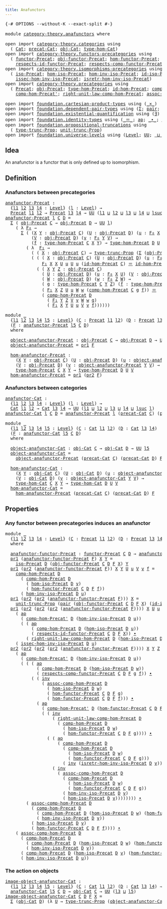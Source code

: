 ```yaml
---
title: Anafunctors
---
```


<pre class="Agda"><a id="37" class="Symbol">{-#</a> <a id="41" class="Keyword">OPTIONS</a> <a id="49" class="Pragma">--without-K</a> <a id="61" class="Pragma">--exact-split</a> <a id="75" class="Symbol">#-}</a>

<a id="80" class="Keyword">module</a> <a id="87" href="category-theory.anafunctors.html" class="Module">category-theory.anafunctors</a> <a id="115" class="Keyword">where</a>

<a id="122" class="Keyword">open</a> <a id="127" class="Keyword">import</a> <a id="134" href="category-theory.categories.html" class="Module">category-theory.categories</a> <a id="161" class="Keyword">using</a>
  <a id="169" class="Symbol">(</a> <a id="171" href="category-theory.categories.html#2113" class="Function">Cat</a><a id="174" class="Symbol">;</a> <a id="176" href="category-theory.categories.html#2263" class="Function">precat-Cat</a><a id="186" class="Symbol">;</a> <a id="188" href="category-theory.categories.html#2313" class="Function">obj-Cat</a><a id="195" class="Symbol">;</a> <a id="197" href="category-theory.categories.html#2443" class="Function">type-hom-Cat</a><a id="209" class="Symbol">)</a>
<a id="211" class="Keyword">open</a> <a id="216" class="Keyword">import</a> <a id="223" href="category-theory.functors-precategories.html" class="Module">category-theory.functors-precategories</a> <a id="262" class="Keyword">using</a>
  <a id="270" class="Symbol">(</a> <a id="272" href="category-theory.functors-precategories.html#1065" class="Function">functor-Precat</a><a id="286" class="Symbol">;</a> <a id="288" href="category-theory.functors-precategories.html#1595" class="Function">obj-functor-Precat</a><a id="306" class="Symbol">;</a> <a id="308" href="category-theory.functors-precategories.html#1691" class="Function">hom-functor-Precat</a><a id="326" class="Symbol">;</a>
    <a id="332" href="category-theory.functors-precategories.html#2238" class="Function">respects-id-functor-Precat</a><a id="358" class="Symbol">;</a> <a id="360" href="category-theory.functors-precategories.html#1912" class="Function">respects-comp-functor-Precat</a><a id="388" class="Symbol">)</a>
<a id="390" class="Keyword">open</a> <a id="395" class="Keyword">import</a> <a id="402" href="category-theory.isomorphisms-precategories.html" class="Module">category-theory.isomorphisms-precategories</a> <a id="445" class="Keyword">using</a>
  <a id="453" class="Symbol">(</a> <a id="455" href="category-theory.isomorphisms-precategories.html#3075" class="Function">iso-Precat</a><a id="465" class="Symbol">;</a> <a id="467" href="category-theory.isomorphisms-precategories.html#3183" class="Function">hom-iso-Precat</a><a id="481" class="Symbol">;</a> <a id="483" href="category-theory.isomorphisms-precategories.html#3536" class="Function">hom-inv-iso-Precat</a><a id="501" class="Symbol">;</a> <a id="503" href="category-theory.isomorphisms-precategories.html#4747" class="Function">id-iso-Precat</a><a id="516" class="Symbol">;</a>
    <a id="522" href="category-theory.isomorphisms-precategories.html#3681" class="Function">issec-hom-inv-iso-Precat</a><a id="546" class="Symbol">;</a> <a id="548" href="category-theory.isomorphisms-precategories.html#3918" class="Function">isretr-hom-inv-iso-Precat</a><a id="573" class="Symbol">)</a>
<a id="575" class="Keyword">open</a> <a id="580" class="Keyword">import</a> <a id="587" href="category-theory.precategories.html" class="Module">category-theory.precategories</a> <a id="617" class="Keyword">using</a>
  <a id="625" class="Symbol">(</a> <a id="627" href="category-theory.precategories.html#2242" class="Function">Precat</a><a id="633" class="Symbol">;</a> <a id="635" href="category-theory.precategories.html#2555" class="Function">obj-Precat</a><a id="645" class="Symbol">;</a> <a id="647" href="category-theory.precategories.html#2674" class="Function">type-hom-Precat</a><a id="662" class="Symbol">;</a> <a id="664" href="category-theory.precategories.html#3831" class="Function">id-hom-Precat</a><a id="677" class="Symbol">;</a> <a id="679" href="category-theory.precategories.html#3056" class="Function">comp-hom-Precat</a><a id="694" class="Symbol">;</a>
    <a id="700" href="category-theory.precategories.html#3223" class="Function">comp-hom-Precat&#39;</a><a id="716" class="Symbol">;</a> <a id="718" href="category-theory.precategories.html#4121" class="Function">right-unit-law-comp-hom-Precat</a><a id="748" class="Symbol">;</a> <a id="750" href="category-theory.precategories.html#3381" class="Function">assoc-comp-hom-Precat</a><a id="771" class="Symbol">)</a>

<a id="774" class="Keyword">open</a> <a id="779" class="Keyword">import</a> <a id="786" href="foundation.cartesian-product-types.html" class="Module">foundation.cartesian-product-types</a> <a id="821" class="Keyword">using</a> <a id="827" class="Symbol">(</a><a id="828" href="foundation-core.cartesian-product-types.html#590" class="Function Operator">_×_</a><a id="831" class="Symbol">)</a>
<a id="833" class="Keyword">open</a> <a id="838" class="Keyword">import</a> <a id="845" href="foundation.dependent-pair-types.html" class="Module">foundation.dependent-pair-types</a> <a id="877" class="Keyword">using</a> <a id="883" class="Symbol">(</a><a id="884" href="foundation-core.dependent-pair-types.html#515" class="Record">Σ</a><a id="885" class="Symbol">;</a> <a id="887" href="foundation-core.dependent-pair-types.html#588" class="InductiveConstructor">pair</a><a id="891" class="Symbol">;</a> <a id="893" href="foundation-core.dependent-pair-types.html#605" class="Field">pr1</a><a id="896" class="Symbol">;</a> <a id="898" href="foundation-core.dependent-pair-types.html#617" class="Field">pr2</a><a id="901" class="Symbol">)</a>
<a id="903" class="Keyword">open</a> <a id="908" class="Keyword">import</a> <a id="915" href="foundation.existential-quantification.html" class="Module">foundation.existential-quantification</a> <a id="953" class="Keyword">using</a> <a id="959" class="Symbol">(</a><a id="960" href="foundation.existential-quantification.html#1774" class="Function">∃</a><a id="961" class="Symbol">)</a>
<a id="963" class="Keyword">open</a> <a id="968" class="Keyword">import</a> <a id="975" href="foundation.identity-types.html" class="Module">foundation.identity-types</a> <a id="1001" class="Keyword">using</a> <a id="1007" class="Symbol">(</a><a id="1008" href="foundation-core.identity-types.html#1865" class="Function Operator">_＝_</a><a id="1011" class="Symbol">;</a> <a id="1013" href="foundation-core.identity-types.html#4003" class="Function">ap</a><a id="1015" class="Symbol">;</a> <a id="1017" href="foundation-core.identity-types.html#2425" class="Function Operator">_∙_</a><a id="1020" class="Symbol">;</a> <a id="1022" href="foundation-core.identity-types.html#2729" class="Function">inv</a><a id="1025" class="Symbol">)</a>
<a id="1027" class="Keyword">open</a> <a id="1032" class="Keyword">import</a> <a id="1039" href="foundation.propositional-truncations.html" class="Module">foundation.propositional-truncations</a> <a id="1076" class="Keyword">using</a>
  <a id="1084" class="Symbol">(</a> <a id="1086" href="foundation.propositional-truncations.html#2209" class="Function">type-trunc-Prop</a><a id="1101" class="Symbol">;</a> <a id="1103" href="foundation.propositional-truncations.html#2293" class="Function">unit-trunc-Prop</a><a id="1118" class="Symbol">)</a>
<a id="1120" class="Keyword">open</a> <a id="1125" class="Keyword">import</a> <a id="1132" href="foundation.universe-levels.html" class="Module">foundation.universe-levels</a> <a id="1159" class="Keyword">using</a> <a id="1165" class="Symbol">(</a><a id="1166" href="Agda.Primitive.html#597" class="Postulate">Level</a><a id="1171" class="Symbol">;</a> <a id="1173" href="foundation-core.universe-levels.html#235" class="Primitive">UU</a><a id="1175" class="Symbol">;</a> <a id="1177" href="Agda.Primitive.html#810" class="Primitive Operator">_⊔_</a><a id="1180" class="Symbol">;</a> <a id="1182" href="Agda.Primitive.html#780" class="Primitive">lsuc</a><a id="1186" class="Symbol">)</a>
</pre>
## Idea

An anafunctor is a functor that is only defined up to isomorphism.

## Definition

### Anafunctors between precategories

<pre class="Agda"><a id="anafunctor-Precat"></a><a id="1332" href="category-theory.anafunctors.html#1332" class="Function">anafunctor-Precat</a> <a id="1350" class="Symbol">:</a>
  <a id="1354" class="Symbol">{</a><a id="1355" href="category-theory.anafunctors.html#1355" class="Bound">l1</a> <a id="1358" href="category-theory.anafunctors.html#1358" class="Bound">l2</a> <a id="1361" href="category-theory.anafunctors.html#1361" class="Bound">l3</a> <a id="1364" href="category-theory.anafunctors.html#1364" class="Bound">l4</a> <a id="1367" class="Symbol">:</a> <a id="1369" href="Agda.Primitive.html#597" class="Postulate">Level</a><a id="1374" class="Symbol">}</a> <a id="1376" class="Symbol">(</a><a id="1377" href="category-theory.anafunctors.html#1377" class="Bound">l</a> <a id="1379" class="Symbol">:</a> <a id="1381" href="Agda.Primitive.html#597" class="Postulate">Level</a><a id="1386" class="Symbol">)</a> <a id="1388" class="Symbol">→</a>
  <a id="1392" href="category-theory.precategories.html#2242" class="Function">Precat</a> <a id="1399" href="category-theory.anafunctors.html#1355" class="Bound">l1</a> <a id="1402" href="category-theory.anafunctors.html#1358" class="Bound">l2</a> <a id="1405" class="Symbol">→</a> <a id="1407" href="category-theory.precategories.html#2242" class="Function">Precat</a> <a id="1414" href="category-theory.anafunctors.html#1361" class="Bound">l3</a> <a id="1417" href="category-theory.anafunctors.html#1364" class="Bound">l4</a> <a id="1420" class="Symbol">→</a> <a id="1422" href="foundation-core.universe-levels.html#235" class="Primitive">UU</a> <a id="1425" class="Symbol">(</a><a id="1426" href="category-theory.anafunctors.html#1355" class="Bound">l1</a> <a id="1429" href="Agda.Primitive.html#810" class="Primitive Operator">⊔</a> <a id="1431" href="category-theory.anafunctors.html#1358" class="Bound">l2</a> <a id="1434" href="Agda.Primitive.html#810" class="Primitive Operator">⊔</a> <a id="1436" href="category-theory.anafunctors.html#1361" class="Bound">l3</a> <a id="1439" href="Agda.Primitive.html#810" class="Primitive Operator">⊔</a> <a id="1441" href="category-theory.anafunctors.html#1364" class="Bound">l4</a> <a id="1444" href="Agda.Primitive.html#810" class="Primitive Operator">⊔</a> <a id="1446" href="Agda.Primitive.html#780" class="Primitive">lsuc</a> <a id="1451" href="category-theory.anafunctors.html#1377" class="Bound">l</a><a id="1452" class="Symbol">)</a>
<a id="1454" href="category-theory.anafunctors.html#1332" class="Function">anafunctor-Precat</a> <a id="1472" href="category-theory.anafunctors.html#1472" class="Bound">l</a> <a id="1474" href="category-theory.anafunctors.html#1474" class="Bound">C</a> <a id="1476" href="category-theory.anafunctors.html#1476" class="Bound">D</a> <a id="1478" class="Symbol">=</a>
  <a id="1482" href="foundation-core.dependent-pair-types.html#515" class="Record">Σ</a> <a id="1484" class="Symbol">(</a> <a id="1486" href="category-theory.precategories.html#2555" class="Function">obj-Precat</a> <a id="1497" href="category-theory.anafunctors.html#1474" class="Bound">C</a> <a id="1499" class="Symbol">→</a> <a id="1501" href="category-theory.precategories.html#2555" class="Function">obj-Precat</a> <a id="1512" href="category-theory.anafunctors.html#1476" class="Bound">D</a> <a id="1514" class="Symbol">→</a> <a id="1516" href="foundation-core.universe-levels.html#235" class="Primitive">UU</a> <a id="1519" href="category-theory.anafunctors.html#1472" class="Bound">l</a><a id="1520" class="Symbol">)</a>
    <a id="1526" class="Symbol">(</a> <a id="1528" class="Symbol">λ</a> <a id="1530" href="category-theory.anafunctors.html#1530" class="Bound">F₀</a> <a id="1533" class="Symbol">→</a>
      <a id="1541" href="foundation-core.dependent-pair-types.html#515" class="Record">Σ</a> <a id="1543" class="Symbol">(</a> <a id="1545" class="Symbol">(</a><a id="1546" href="category-theory.anafunctors.html#1546" class="Bound">X</a> <a id="1548" href="category-theory.anafunctors.html#1548" class="Bound">Y</a> <a id="1550" class="Symbol">:</a> <a id="1552" href="category-theory.precategories.html#2555" class="Function">obj-Precat</a> <a id="1563" href="category-theory.anafunctors.html#1474" class="Bound">C</a><a id="1564" class="Symbol">)</a> <a id="1566" class="Symbol">(</a><a id="1567" href="category-theory.anafunctors.html#1567" class="Bound">U</a> <a id="1569" class="Symbol">:</a> <a id="1571" href="category-theory.precategories.html#2555" class="Function">obj-Precat</a> <a id="1582" href="category-theory.anafunctors.html#1476" class="Bound">D</a><a id="1583" class="Symbol">)</a> <a id="1585" class="Symbol">(</a><a id="1586" href="category-theory.anafunctors.html#1586" class="Bound">u</a> <a id="1588" class="Symbol">:</a> <a id="1590" href="category-theory.anafunctors.html#1530" class="Bound">F₀</a> <a id="1593" href="category-theory.anafunctors.html#1546" class="Bound">X</a> <a id="1595" href="category-theory.anafunctors.html#1567" class="Bound">U</a><a id="1596" class="Symbol">)</a> <a id="1598" class="Symbol">→</a>
          <a id="1610" class="Symbol">(</a><a id="1611" href="category-theory.anafunctors.html#1611" class="Bound">V</a> <a id="1613" class="Symbol">:</a> <a id="1615" href="category-theory.precategories.html#2555" class="Function">obj-Precat</a> <a id="1626" href="category-theory.anafunctors.html#1476" class="Bound">D</a><a id="1627" class="Symbol">)</a> <a id="1629" class="Symbol">(</a><a id="1630" href="category-theory.anafunctors.html#1630" class="Bound">v</a> <a id="1632" class="Symbol">:</a> <a id="1634" href="category-theory.anafunctors.html#1530" class="Bound">F₀</a> <a id="1637" href="category-theory.anafunctors.html#1548" class="Bound">Y</a> <a id="1639" href="category-theory.anafunctors.html#1611" class="Bound">V</a><a id="1640" class="Symbol">)</a> <a id="1642" class="Symbol">→</a>
          <a id="1654" class="Symbol">(</a><a id="1655" href="category-theory.anafunctors.html#1655" class="Bound">f</a> <a id="1657" class="Symbol">:</a> <a id="1659" href="category-theory.precategories.html#2674" class="Function">type-hom-Precat</a> <a id="1675" href="category-theory.anafunctors.html#1474" class="Bound">C</a> <a id="1677" href="category-theory.anafunctors.html#1546" class="Bound">X</a> <a id="1679" href="category-theory.anafunctors.html#1548" class="Bound">Y</a><a id="1680" class="Symbol">)</a> <a id="1682" class="Symbol">→</a> <a id="1684" href="category-theory.precategories.html#2674" class="Function">type-hom-Precat</a> <a id="1700" href="category-theory.anafunctors.html#1476" class="Bound">D</a> <a id="1702" href="category-theory.anafunctors.html#1567" class="Bound">U</a> <a id="1704" href="category-theory.anafunctors.html#1611" class="Bound">V</a><a id="1705" class="Symbol">)</a>
        <a id="1715" class="Symbol">(</a> <a id="1717" class="Symbol">λ</a>  <a id="1720" href="category-theory.anafunctors.html#1720" class="Bound">F₁</a> <a id="1723" class="Symbol">→</a>
          <a id="1735" class="Symbol">(</a> <a id="1737" class="Symbol">(</a> <a id="1739" href="category-theory.anafunctors.html#1739" class="Bound">X</a> <a id="1741" class="Symbol">:</a> <a id="1743" href="category-theory.precategories.html#2555" class="Function">obj-Precat</a> <a id="1754" href="category-theory.anafunctors.html#1474" class="Bound">C</a><a id="1755" class="Symbol">)</a> <a id="1757" class="Symbol">→</a> <a id="1759" href="foundation.propositional-truncations.html#2209" class="Function">type-trunc-Prop</a> <a id="1775" class="Symbol">(</a><a id="1776" href="foundation-core.dependent-pair-types.html#515" class="Record">Σ</a> <a id="1778" class="Symbol">(</a><a id="1779" href="category-theory.precategories.html#2555" class="Function">obj-Precat</a> <a id="1790" href="category-theory.anafunctors.html#1476" class="Bound">D</a><a id="1791" class="Symbol">)</a> <a id="1793" class="Symbol">(</a><a id="1794" href="category-theory.anafunctors.html#1530" class="Bound">F₀</a> <a id="1797" href="category-theory.anafunctors.html#1739" class="Bound">X</a><a id="1798" class="Symbol">)))</a> <a id="1802" href="foundation-core.cartesian-product-types.html#590" class="Function Operator">×</a>
          <a id="1814" class="Symbol">(</a> <a id="1816" class="Symbol">(</a> <a id="1818" class="Symbol">(</a> <a id="1820" href="category-theory.anafunctors.html#1820" class="Bound">X</a> <a id="1822" class="Symbol">:</a> <a id="1824" href="category-theory.precategories.html#2555" class="Function">obj-Precat</a> <a id="1835" href="category-theory.anafunctors.html#1474" class="Bound">C</a><a id="1836" class="Symbol">)</a> <a id="1838" class="Symbol">(</a><a id="1839" href="category-theory.anafunctors.html#1839" class="Bound">U</a> <a id="1841" class="Symbol">:</a> <a id="1843" href="category-theory.precategories.html#2555" class="Function">obj-Precat</a> <a id="1854" href="category-theory.anafunctors.html#1476" class="Bound">D</a><a id="1855" class="Symbol">)</a> <a id="1857" class="Symbol">(</a><a id="1858" href="category-theory.anafunctors.html#1858" class="Bound">u</a> <a id="1860" class="Symbol">:</a> <a id="1862" href="category-theory.anafunctors.html#1530" class="Bound">F₀</a> <a id="1865" href="category-theory.anafunctors.html#1820" class="Bound">X</a> <a id="1867" href="category-theory.anafunctors.html#1839" class="Bound">U</a><a id="1868" class="Symbol">)</a> <a id="1870" class="Symbol">→</a>
              <a id="1886" href="category-theory.anafunctors.html#1720" class="Bound">F₁</a> <a id="1889" href="category-theory.anafunctors.html#1820" class="Bound">X</a> <a id="1891" href="category-theory.anafunctors.html#1820" class="Bound">X</a> <a id="1893" href="category-theory.anafunctors.html#1839" class="Bound">U</a> <a id="1895" href="category-theory.anafunctors.html#1858" class="Bound">u</a> <a id="1897" href="category-theory.anafunctors.html#1839" class="Bound">U</a> <a id="1899" href="category-theory.anafunctors.html#1858" class="Bound">u</a> <a id="1901" class="Symbol">(</a><a id="1902" href="category-theory.precategories.html#3831" class="Function">id-hom-Precat</a> <a id="1916" href="category-theory.anafunctors.html#1474" class="Bound">C</a><a id="1917" class="Symbol">)</a> <a id="1919" href="foundation-core.identity-types.html#1865" class="Function Operator">＝</a> <a id="1921" href="category-theory.precategories.html#3831" class="Function">id-hom-Precat</a> <a id="1935" href="category-theory.anafunctors.html#1476" class="Bound">D</a><a id="1936" class="Symbol">)</a> <a id="1938" href="foundation-core.cartesian-product-types.html#590" class="Function Operator">×</a>
            <a id="1952" class="Symbol">(</a> <a id="1954" class="Symbol">(</a> <a id="1956" href="category-theory.anafunctors.html#1956" class="Bound">X</a> <a id="1958" href="category-theory.anafunctors.html#1958" class="Bound">Y</a> <a id="1960" href="category-theory.anafunctors.html#1960" class="Bound">Z</a> <a id="1962" class="Symbol">:</a> <a id="1964" href="category-theory.precategories.html#2555" class="Function">obj-Precat</a> <a id="1975" href="category-theory.anafunctors.html#1474" class="Bound">C</a><a id="1976" class="Symbol">)</a>
              <a id="1992" class="Symbol">(</a> <a id="1994" href="category-theory.anafunctors.html#1994" class="Bound">U</a> <a id="1996" class="Symbol">:</a> <a id="1998" href="category-theory.precategories.html#2555" class="Function">obj-Precat</a> <a id="2009" href="category-theory.anafunctors.html#1476" class="Bound">D</a><a id="2010" class="Symbol">)</a> <a id="2012" class="Symbol">(</a><a id="2013" href="category-theory.anafunctors.html#2013" class="Bound">u</a> <a id="2015" class="Symbol">:</a> <a id="2017" href="category-theory.anafunctors.html#1530" class="Bound">F₀</a> <a id="2020" href="category-theory.anafunctors.html#1956" class="Bound">X</a> <a id="2022" href="category-theory.anafunctors.html#1994" class="Bound">U</a><a id="2023" class="Symbol">)</a> <a id="2025" class="Symbol">(</a><a id="2026" href="category-theory.anafunctors.html#2026" class="Bound">V</a> <a id="2028" class="Symbol">:</a> <a id="2030" href="category-theory.precategories.html#2555" class="Function">obj-Precat</a> <a id="2041" href="category-theory.anafunctors.html#1476" class="Bound">D</a><a id="2042" class="Symbol">)</a> <a id="2044" class="Symbol">(</a><a id="2045" href="category-theory.anafunctors.html#2045" class="Bound">v</a> <a id="2047" class="Symbol">:</a> <a id="2049" href="category-theory.anafunctors.html#1530" class="Bound">F₀</a> <a id="2052" href="category-theory.anafunctors.html#1958" class="Bound">Y</a> <a id="2054" href="category-theory.anafunctors.html#2026" class="Bound">V</a><a id="2055" class="Symbol">)</a>
              <a id="2071" class="Symbol">(</a> <a id="2073" href="category-theory.anafunctors.html#2073" class="Bound">W</a> <a id="2075" class="Symbol">:</a> <a id="2077" href="category-theory.precategories.html#2555" class="Function">obj-Precat</a> <a id="2088" href="category-theory.anafunctors.html#1476" class="Bound">D</a><a id="2089" class="Symbol">)</a> <a id="2091" class="Symbol">(</a><a id="2092" href="category-theory.anafunctors.html#2092" class="Bound">w</a> <a id="2094" class="Symbol">:</a> <a id="2096" href="category-theory.anafunctors.html#1530" class="Bound">F₀</a> <a id="2099" href="category-theory.anafunctors.html#1960" class="Bound">Z</a> <a id="2101" href="category-theory.anafunctors.html#2073" class="Bound">W</a><a id="2102" class="Symbol">)</a> <a id="2104" class="Symbol">→</a>
              <a id="2120" class="Symbol">(</a> <a id="2122" href="category-theory.anafunctors.html#2122" class="Bound">g</a> <a id="2124" class="Symbol">:</a> <a id="2126" href="category-theory.precategories.html#2674" class="Function">type-hom-Precat</a> <a id="2142" href="category-theory.anafunctors.html#1474" class="Bound">C</a> <a id="2144" href="category-theory.anafunctors.html#1958" class="Bound">Y</a> <a id="2146" href="category-theory.anafunctors.html#1960" class="Bound">Z</a><a id="2147" class="Symbol">)</a> <a id="2149" class="Symbol">(</a><a id="2150" href="category-theory.anafunctors.html#2150" class="Bound">f</a> <a id="2152" class="Symbol">:</a> <a id="2154" href="category-theory.precategories.html#2674" class="Function">type-hom-Precat</a> <a id="2170" href="category-theory.anafunctors.html#1474" class="Bound">C</a> <a id="2172" href="category-theory.anafunctors.html#1956" class="Bound">X</a> <a id="2174" href="category-theory.anafunctors.html#1958" class="Bound">Y</a><a id="2175" class="Symbol">)</a> <a id="2177" class="Symbol">→</a>
              <a id="2193" class="Symbol">(</a> <a id="2195" href="category-theory.anafunctors.html#1720" class="Bound">F₁</a> <a id="2198" href="category-theory.anafunctors.html#1956" class="Bound">X</a> <a id="2200" href="category-theory.anafunctors.html#1960" class="Bound">Z</a> <a id="2202" href="category-theory.anafunctors.html#1994" class="Bound">U</a> <a id="2204" href="category-theory.anafunctors.html#2013" class="Bound">u</a> <a id="2206" href="category-theory.anafunctors.html#2073" class="Bound">W</a> <a id="2208" href="category-theory.anafunctors.html#2092" class="Bound">w</a> <a id="2210" class="Symbol">(</a><a id="2211" href="category-theory.precategories.html#3056" class="Function">comp-hom-Precat</a> <a id="2227" href="category-theory.anafunctors.html#1474" class="Bound">C</a> <a id="2229" href="category-theory.anafunctors.html#2122" class="Bound">g</a> <a id="2231" href="category-theory.anafunctors.html#2150" class="Bound">f</a><a id="2232" class="Symbol">))</a> <a id="2235" href="foundation-core.identity-types.html#1865" class="Function Operator">＝</a>
              <a id="2251" class="Symbol">(</a> <a id="2253" href="category-theory.precategories.html#3056" class="Function">comp-hom-Precat</a> <a id="2269" href="category-theory.anafunctors.html#1476" class="Bound">D</a>
                <a id="2287" class="Symbol">(</a> <a id="2289" href="category-theory.anafunctors.html#1720" class="Bound">F₁</a> <a id="2292" href="category-theory.anafunctors.html#1958" class="Bound">Y</a> <a id="2294" href="category-theory.anafunctors.html#1960" class="Bound">Z</a> <a id="2296" href="category-theory.anafunctors.html#2026" class="Bound">V</a> <a id="2298" href="category-theory.anafunctors.html#2045" class="Bound">v</a> <a id="2300" href="category-theory.anafunctors.html#2073" class="Bound">W</a> <a id="2302" href="category-theory.anafunctors.html#2092" class="Bound">w</a> <a id="2304" href="category-theory.anafunctors.html#2122" class="Bound">g</a><a id="2305" class="Symbol">)</a>
                <a id="2323" class="Symbol">(</a> <a id="2325" href="category-theory.anafunctors.html#1720" class="Bound">F₁</a> <a id="2328" href="category-theory.anafunctors.html#1956" class="Bound">X</a> <a id="2330" href="category-theory.anafunctors.html#1958" class="Bound">Y</a> <a id="2332" href="category-theory.anafunctors.html#1994" class="Bound">U</a> <a id="2334" href="category-theory.anafunctors.html#2013" class="Bound">u</a> <a id="2336" href="category-theory.anafunctors.html#2026" class="Bound">V</a> <a id="2338" href="category-theory.anafunctors.html#2045" class="Bound">v</a> <a id="2340" href="category-theory.anafunctors.html#2150" class="Bound">f</a><a id="2341" class="Symbol">))))))</a>

<a id="2349" class="Keyword">module</a> <a id="2356" href="category-theory.anafunctors.html#2356" class="Module">_</a>
  <a id="2360" class="Symbol">{</a><a id="2361" href="category-theory.anafunctors.html#2361" class="Bound">l1</a> <a id="2364" href="category-theory.anafunctors.html#2364" class="Bound">l2</a> <a id="2367" href="category-theory.anafunctors.html#2367" class="Bound">l3</a> <a id="2370" href="category-theory.anafunctors.html#2370" class="Bound">l4</a> <a id="2373" href="category-theory.anafunctors.html#2373" class="Bound">l5</a> <a id="2376" class="Symbol">:</a> <a id="2378" href="Agda.Primitive.html#597" class="Postulate">Level</a><a id="2383" class="Symbol">}</a> <a id="2385" class="Symbol">(</a><a id="2386" href="category-theory.anafunctors.html#2386" class="Bound">C</a> <a id="2388" class="Symbol">:</a> <a id="2390" href="category-theory.precategories.html#2242" class="Function">Precat</a> <a id="2397" href="category-theory.anafunctors.html#2361" class="Bound">l1</a> <a id="2400" href="category-theory.anafunctors.html#2364" class="Bound">l2</a><a id="2402" class="Symbol">)</a> <a id="2404" class="Symbol">(</a><a id="2405" href="category-theory.anafunctors.html#2405" class="Bound">D</a> <a id="2407" class="Symbol">:</a> <a id="2409" href="category-theory.precategories.html#2242" class="Function">Precat</a> <a id="2416" href="category-theory.anafunctors.html#2367" class="Bound">l3</a> <a id="2419" href="category-theory.anafunctors.html#2370" class="Bound">l4</a><a id="2421" class="Symbol">)</a>
  <a id="2425" class="Symbol">(</a><a id="2426" href="category-theory.anafunctors.html#2426" class="Bound">F</a> <a id="2428" class="Symbol">:</a> <a id="2430" href="category-theory.anafunctors.html#1332" class="Function">anafunctor-Precat</a> <a id="2448" href="category-theory.anafunctors.html#2373" class="Bound">l5</a> <a id="2451" href="category-theory.anafunctors.html#2386" class="Bound">C</a> <a id="2453" href="category-theory.anafunctors.html#2405" class="Bound">D</a><a id="2454" class="Symbol">)</a>
  <a id="2458" class="Keyword">where</a>
  
  <a id="2469" href="category-theory.anafunctors.html#2469" class="Function">object-anafunctor-Precat</a> <a id="2494" class="Symbol">:</a> <a id="2496" href="category-theory.precategories.html#2555" class="Function">obj-Precat</a> <a id="2507" href="category-theory.anafunctors.html#2386" class="Bound">C</a> <a id="2509" class="Symbol">→</a> <a id="2511" href="category-theory.precategories.html#2555" class="Function">obj-Precat</a> <a id="2522" href="category-theory.anafunctors.html#2405" class="Bound">D</a> <a id="2524" class="Symbol">→</a> <a id="2526" href="foundation-core.universe-levels.html#235" class="Primitive">UU</a> <a id="2529" href="category-theory.anafunctors.html#2373" class="Bound">l5</a>
  <a id="2534" href="category-theory.anafunctors.html#2469" class="Function">object-anafunctor-Precat</a> <a id="2559" class="Symbol">=</a> <a id="2561" href="foundation-core.dependent-pair-types.html#605" class="Field">pr1</a> <a id="2565" href="category-theory.anafunctors.html#2426" class="Bound">F</a>

  <a id="2570" href="category-theory.anafunctors.html#2570" class="Function">hom-anafunctor-Precat</a> <a id="2592" class="Symbol">:</a>
    <a id="2598" class="Symbol">(</a><a id="2599" href="category-theory.anafunctors.html#2599" class="Bound">X</a> <a id="2601" href="category-theory.anafunctors.html#2601" class="Bound">Y</a> <a id="2603" class="Symbol">:</a> <a id="2605" href="category-theory.precategories.html#2555" class="Function">obj-Precat</a> <a id="2616" href="category-theory.anafunctors.html#2386" class="Bound">C</a><a id="2617" class="Symbol">)</a> <a id="2619" class="Symbol">(</a><a id="2620" href="category-theory.anafunctors.html#2620" class="Bound">U</a> <a id="2622" class="Symbol">:</a> <a id="2624" href="category-theory.precategories.html#2555" class="Function">obj-Precat</a> <a id="2635" href="category-theory.anafunctors.html#2405" class="Bound">D</a><a id="2636" class="Symbol">)</a> <a id="2638" class="Symbol">(</a><a id="2639" href="category-theory.anafunctors.html#2639" class="Bound">u</a> <a id="2641" class="Symbol">:</a> <a id="2643" href="category-theory.anafunctors.html#2469" class="Function">object-anafunctor-Precat</a> <a id="2668" href="category-theory.anafunctors.html#2599" class="Bound">X</a> <a id="2670" href="category-theory.anafunctors.html#2620" class="Bound">U</a><a id="2671" class="Symbol">)</a>
    <a id="2677" class="Symbol">(</a><a id="2678" href="category-theory.anafunctors.html#2678" class="Bound">V</a> <a id="2680" class="Symbol">:</a> <a id="2682" href="category-theory.precategories.html#2555" class="Function">obj-Precat</a> <a id="2693" href="category-theory.anafunctors.html#2405" class="Bound">D</a><a id="2694" class="Symbol">)</a> <a id="2696" class="Symbol">(</a><a id="2697" href="category-theory.anafunctors.html#2697" class="Bound">v</a> <a id="2699" class="Symbol">:</a> <a id="2701" href="category-theory.anafunctors.html#2469" class="Function">object-anafunctor-Precat</a> <a id="2726" href="category-theory.anafunctors.html#2601" class="Bound">Y</a> <a id="2728" href="category-theory.anafunctors.html#2678" class="Bound">V</a><a id="2729" class="Symbol">)</a> <a id="2731" class="Symbol">→</a>
    <a id="2737" href="category-theory.precategories.html#2674" class="Function">type-hom-Precat</a> <a id="2753" href="category-theory.anafunctors.html#2386" class="Bound">C</a> <a id="2755" href="category-theory.anafunctors.html#2599" class="Bound">X</a> <a id="2757" href="category-theory.anafunctors.html#2601" class="Bound">Y</a> <a id="2759" class="Symbol">→</a> <a id="2761" href="category-theory.precategories.html#2674" class="Function">type-hom-Precat</a> <a id="2777" href="category-theory.anafunctors.html#2405" class="Bound">D</a> <a id="2779" href="category-theory.anafunctors.html#2620" class="Bound">U</a> <a id="2781" href="category-theory.anafunctors.html#2678" class="Bound">V</a>
  <a id="2785" href="category-theory.anafunctors.html#2570" class="Function">hom-anafunctor-Precat</a> <a id="2807" class="Symbol">=</a> <a id="2809" href="foundation-core.dependent-pair-types.html#605" class="Field">pr1</a> <a id="2813" class="Symbol">(</a><a id="2814" href="foundation-core.dependent-pair-types.html#617" class="Field">pr2</a> <a id="2818" href="category-theory.anafunctors.html#2426" class="Bound">F</a><a id="2819" class="Symbol">)</a>
</pre>
### Anafunctors between categories

<pre class="Agda"><a id="anafunctor-Cat"></a><a id="2870" href="category-theory.anafunctors.html#2870" class="Function">anafunctor-Cat</a> <a id="2885" class="Symbol">:</a>
  <a id="2889" class="Symbol">{</a><a id="2890" href="category-theory.anafunctors.html#2890" class="Bound">l1</a> <a id="2893" href="category-theory.anafunctors.html#2893" class="Bound">l2</a> <a id="2896" href="category-theory.anafunctors.html#2896" class="Bound">l3</a> <a id="2899" href="category-theory.anafunctors.html#2899" class="Bound">l4</a> <a id="2902" class="Symbol">:</a> <a id="2904" href="Agda.Primitive.html#597" class="Postulate">Level</a><a id="2909" class="Symbol">}</a> <a id="2911" class="Symbol">(</a><a id="2912" href="category-theory.anafunctors.html#2912" class="Bound">l</a> <a id="2914" class="Symbol">:</a> <a id="2916" href="Agda.Primitive.html#597" class="Postulate">Level</a><a id="2921" class="Symbol">)</a> <a id="2923" class="Symbol">→</a>
  <a id="2927" href="category-theory.categories.html#2113" class="Function">Cat</a> <a id="2931" href="category-theory.anafunctors.html#2890" class="Bound">l1</a> <a id="2934" href="category-theory.anafunctors.html#2893" class="Bound">l2</a> <a id="2937" class="Symbol">→</a> <a id="2939" href="category-theory.categories.html#2113" class="Function">Cat</a> <a id="2943" href="category-theory.anafunctors.html#2896" class="Bound">l3</a> <a id="2946" href="category-theory.anafunctors.html#2899" class="Bound">l4</a> <a id="2949" class="Symbol">→</a> <a id="2951" href="foundation-core.universe-levels.html#235" class="Primitive">UU</a> <a id="2954" class="Symbol">(</a><a id="2955" href="category-theory.anafunctors.html#2890" class="Bound">l1</a> <a id="2958" href="Agda.Primitive.html#810" class="Primitive Operator">⊔</a> <a id="2960" href="category-theory.anafunctors.html#2893" class="Bound">l2</a> <a id="2963" href="Agda.Primitive.html#810" class="Primitive Operator">⊔</a> <a id="2965" href="category-theory.anafunctors.html#2896" class="Bound">l3</a> <a id="2968" href="Agda.Primitive.html#810" class="Primitive Operator">⊔</a> <a id="2970" href="category-theory.anafunctors.html#2899" class="Bound">l4</a> <a id="2973" href="Agda.Primitive.html#810" class="Primitive Operator">⊔</a> <a id="2975" href="Agda.Primitive.html#780" class="Primitive">lsuc</a> <a id="2980" href="category-theory.anafunctors.html#2912" class="Bound">l</a><a id="2981" class="Symbol">)</a>
<a id="2983" href="category-theory.anafunctors.html#2870" class="Function">anafunctor-Cat</a> <a id="2998" href="category-theory.anafunctors.html#2998" class="Bound">l</a> <a id="3000" href="category-theory.anafunctors.html#3000" class="Bound">C</a> <a id="3002" href="category-theory.anafunctors.html#3002" class="Bound">D</a> <a id="3004" class="Symbol">=</a> <a id="3006" href="category-theory.anafunctors.html#1332" class="Function">anafunctor-Precat</a> <a id="3024" href="category-theory.anafunctors.html#2998" class="Bound">l</a> <a id="3026" class="Symbol">(</a><a id="3027" href="category-theory.categories.html#2263" class="Function">precat-Cat</a> <a id="3038" href="category-theory.anafunctors.html#3000" class="Bound">C</a><a id="3039" class="Symbol">)</a> <a id="3041" class="Symbol">(</a><a id="3042" href="category-theory.categories.html#2263" class="Function">precat-Cat</a> <a id="3053" href="category-theory.anafunctors.html#3002" class="Bound">D</a><a id="3054" class="Symbol">)</a>

<a id="3057" class="Keyword">module</a> <a id="3064" href="category-theory.anafunctors.html#3064" class="Module">_</a>
  <a id="3068" class="Symbol">{</a><a id="3069" href="category-theory.anafunctors.html#3069" class="Bound">l1</a> <a id="3072" href="category-theory.anafunctors.html#3072" class="Bound">l2</a> <a id="3075" href="category-theory.anafunctors.html#3075" class="Bound">l3</a> <a id="3078" href="category-theory.anafunctors.html#3078" class="Bound">l4</a> <a id="3081" href="category-theory.anafunctors.html#3081" class="Bound">l5</a> <a id="3084" class="Symbol">:</a> <a id="3086" href="Agda.Primitive.html#597" class="Postulate">Level</a><a id="3091" class="Symbol">}</a> <a id="3093" class="Symbol">(</a><a id="3094" href="category-theory.anafunctors.html#3094" class="Bound">C</a> <a id="3096" class="Symbol">:</a> <a id="3098" href="category-theory.categories.html#2113" class="Function">Cat</a> <a id="3102" href="category-theory.anafunctors.html#3069" class="Bound">l1</a> <a id="3105" href="category-theory.anafunctors.html#3072" class="Bound">l2</a><a id="3107" class="Symbol">)</a> <a id="3109" class="Symbol">(</a><a id="3110" href="category-theory.anafunctors.html#3110" class="Bound">D</a> <a id="3112" class="Symbol">:</a> <a id="3114" href="category-theory.categories.html#2113" class="Function">Cat</a> <a id="3118" href="category-theory.anafunctors.html#3075" class="Bound">l3</a> <a id="3121" href="category-theory.anafunctors.html#3078" class="Bound">l4</a><a id="3123" class="Symbol">)</a>
  <a id="3127" class="Symbol">(</a><a id="3128" href="category-theory.anafunctors.html#3128" class="Bound">F</a> <a id="3130" class="Symbol">:</a> <a id="3132" href="category-theory.anafunctors.html#2870" class="Function">anafunctor-Cat</a> <a id="3147" href="category-theory.anafunctors.html#3081" class="Bound">l5</a> <a id="3150" href="category-theory.anafunctors.html#3094" class="Bound">C</a> <a id="3152" href="category-theory.anafunctors.html#3110" class="Bound">D</a><a id="3153" class="Symbol">)</a>
  <a id="3157" class="Keyword">where</a>
  
  <a id="3168" href="category-theory.anafunctors.html#3168" class="Function">object-anafunctor-Cat</a> <a id="3190" class="Symbol">:</a> <a id="3192" href="category-theory.categories.html#2313" class="Function">obj-Cat</a> <a id="3200" href="category-theory.anafunctors.html#3094" class="Bound">C</a> <a id="3202" class="Symbol">→</a> <a id="3204" href="category-theory.categories.html#2313" class="Function">obj-Cat</a> <a id="3212" href="category-theory.anafunctors.html#3110" class="Bound">D</a> <a id="3214" class="Symbol">→</a> <a id="3216" href="foundation-core.universe-levels.html#235" class="Primitive">UU</a> <a id="3219" href="category-theory.anafunctors.html#3081" class="Bound">l5</a>
  <a id="3224" href="category-theory.anafunctors.html#3168" class="Function">object-anafunctor-Cat</a> <a id="3246" class="Symbol">=</a>
    <a id="3252" href="category-theory.anafunctors.html#2469" class="Function">object-anafunctor-Precat</a> <a id="3277" class="Symbol">(</a><a id="3278" href="category-theory.categories.html#2263" class="Function">precat-Cat</a> <a id="3289" href="category-theory.anafunctors.html#3094" class="Bound">C</a><a id="3290" class="Symbol">)</a> <a id="3292" class="Symbol">(</a><a id="3293" href="category-theory.categories.html#2263" class="Function">precat-Cat</a> <a id="3304" href="category-theory.anafunctors.html#3110" class="Bound">D</a><a id="3305" class="Symbol">)</a> <a id="3307" href="category-theory.anafunctors.html#3128" class="Bound">F</a>

  <a id="3312" href="category-theory.anafunctors.html#3312" class="Function">hom-anafunctor-Cat</a> <a id="3331" class="Symbol">:</a>
    <a id="3337" class="Symbol">(</a><a id="3338" href="category-theory.anafunctors.html#3338" class="Bound">X</a> <a id="3340" href="category-theory.anafunctors.html#3340" class="Bound">Y</a> <a id="3342" class="Symbol">:</a> <a id="3344" href="category-theory.categories.html#2313" class="Function">obj-Cat</a> <a id="3352" href="category-theory.anafunctors.html#3094" class="Bound">C</a><a id="3353" class="Symbol">)</a> <a id="3355" class="Symbol">(</a><a id="3356" href="category-theory.anafunctors.html#3356" class="Bound">U</a> <a id="3358" class="Symbol">:</a> <a id="3360" href="category-theory.categories.html#2313" class="Function">obj-Cat</a> <a id="3368" href="category-theory.anafunctors.html#3110" class="Bound">D</a><a id="3369" class="Symbol">)</a> <a id="3371" class="Symbol">(</a><a id="3372" href="category-theory.anafunctors.html#3372" class="Bound">u</a> <a id="3374" class="Symbol">:</a> <a id="3376" href="category-theory.anafunctors.html#3168" class="Function">object-anafunctor-Cat</a> <a id="3398" href="category-theory.anafunctors.html#3338" class="Bound">X</a> <a id="3400" href="category-theory.anafunctors.html#3356" class="Bound">U</a><a id="3401" class="Symbol">)</a>
    <a id="3407" class="Symbol">(</a><a id="3408" href="category-theory.anafunctors.html#3408" class="Bound">V</a> <a id="3410" class="Symbol">:</a> <a id="3412" href="category-theory.categories.html#2313" class="Function">obj-Cat</a> <a id="3420" href="category-theory.anafunctors.html#3110" class="Bound">D</a><a id="3421" class="Symbol">)</a> <a id="3423" class="Symbol">(</a><a id="3424" href="category-theory.anafunctors.html#3424" class="Bound">v</a> <a id="3426" class="Symbol">:</a> <a id="3428" href="category-theory.anafunctors.html#3168" class="Function">object-anafunctor-Cat</a> <a id="3450" href="category-theory.anafunctors.html#3340" class="Bound">Y</a> <a id="3452" href="category-theory.anafunctors.html#3408" class="Bound">V</a><a id="3453" class="Symbol">)</a> <a id="3455" class="Symbol">→</a>
    <a id="3461" href="category-theory.categories.html#2443" class="Function">type-hom-Cat</a> <a id="3474" href="category-theory.anafunctors.html#3094" class="Bound">C</a> <a id="3476" href="category-theory.anafunctors.html#3338" class="Bound">X</a> <a id="3478" href="category-theory.anafunctors.html#3340" class="Bound">Y</a> <a id="3480" class="Symbol">→</a> <a id="3482" href="category-theory.categories.html#2443" class="Function">type-hom-Cat</a> <a id="3495" href="category-theory.anafunctors.html#3110" class="Bound">D</a> <a id="3497" href="category-theory.anafunctors.html#3356" class="Bound">U</a> <a id="3499" href="category-theory.anafunctors.html#3408" class="Bound">V</a>
  <a id="3503" href="category-theory.anafunctors.html#3312" class="Function">hom-anafunctor-Cat</a> <a id="3522" class="Symbol">=</a>
    <a id="3528" href="category-theory.anafunctors.html#2570" class="Function">hom-anafunctor-Precat</a> <a id="3550" class="Symbol">(</a><a id="3551" href="category-theory.categories.html#2263" class="Function">precat-Cat</a> <a id="3562" href="category-theory.anafunctors.html#3094" class="Bound">C</a><a id="3563" class="Symbol">)</a> <a id="3565" class="Symbol">(</a><a id="3566" href="category-theory.categories.html#2263" class="Function">precat-Cat</a> <a id="3577" href="category-theory.anafunctors.html#3110" class="Bound">D</a><a id="3578" class="Symbol">)</a> <a id="3580" href="category-theory.anafunctors.html#3128" class="Bound">F</a>
</pre>
## Properties

### Any functor between precategories induces an anafunctor

<pre class="Agda"><a id="3671" class="Keyword">module</a> <a id="3678" href="category-theory.anafunctors.html#3678" class="Module">_</a>
  <a id="3682" class="Symbol">{</a><a id="3683" href="category-theory.anafunctors.html#3683" class="Bound">l1</a> <a id="3686" href="category-theory.anafunctors.html#3686" class="Bound">l2</a> <a id="3689" href="category-theory.anafunctors.html#3689" class="Bound">l3</a> <a id="3692" href="category-theory.anafunctors.html#3692" class="Bound">l4</a> <a id="3695" class="Symbol">:</a> <a id="3697" href="Agda.Primitive.html#597" class="Postulate">Level</a><a id="3702" class="Symbol">}</a> <a id="3704" class="Symbol">(</a><a id="3705" href="category-theory.anafunctors.html#3705" class="Bound">C</a> <a id="3707" class="Symbol">:</a> <a id="3709" href="category-theory.precategories.html#2242" class="Function">Precat</a> <a id="3716" href="category-theory.anafunctors.html#3683" class="Bound">l1</a> <a id="3719" href="category-theory.anafunctors.html#3686" class="Bound">l2</a><a id="3721" class="Symbol">)</a> <a id="3723" class="Symbol">(</a><a id="3724" href="category-theory.anafunctors.html#3724" class="Bound">D</a> <a id="3726" class="Symbol">:</a> <a id="3728" href="category-theory.precategories.html#2242" class="Function">Precat</a> <a id="3735" href="category-theory.anafunctors.html#3689" class="Bound">l3</a> <a id="3738" href="category-theory.anafunctors.html#3692" class="Bound">l4</a><a id="3740" class="Symbol">)</a>
  <a id="3744" class="Keyword">where</a>
  
  <a id="3755" href="category-theory.anafunctors.html#3755" class="Function">anafunctor-functor-Precat</a> <a id="3781" class="Symbol">:</a> <a id="3783" href="category-theory.functors-precategories.html#1065" class="Function">functor-Precat</a> <a id="3798" href="category-theory.anafunctors.html#3705" class="Bound">C</a> <a id="3800" href="category-theory.anafunctors.html#3724" class="Bound">D</a> <a id="3802" class="Symbol">→</a> <a id="3804" href="category-theory.anafunctors.html#1332" class="Function">anafunctor-Precat</a> <a id="3822" href="category-theory.anafunctors.html#3692" class="Bound">l4</a> <a id="3825" href="category-theory.anafunctors.html#3705" class="Bound">C</a> <a id="3827" href="category-theory.anafunctors.html#3724" class="Bound">D</a>
  <a id="3831" href="foundation-core.dependent-pair-types.html#605" class="Field">pr1</a> <a id="3835" class="Symbol">(</a><a id="3836" href="category-theory.anafunctors.html#3755" class="Function">anafunctor-functor-Precat</a> <a id="3862" href="category-theory.anafunctors.html#3862" class="Bound">F</a><a id="3863" class="Symbol">)</a> <a id="3865" href="category-theory.anafunctors.html#3865" class="Bound">X</a> <a id="3867" href="category-theory.anafunctors.html#3867" class="Bound">Y</a> <a id="3869" class="Symbol">=</a>
    <a id="3875" href="category-theory.isomorphisms-precategories.html#3075" class="Function">iso-Precat</a> <a id="3886" href="category-theory.anafunctors.html#3724" class="Bound">D</a> <a id="3888" class="Symbol">(</a><a id="3889" href="category-theory.functors-precategories.html#1595" class="Function">obj-functor-Precat</a> <a id="3908" href="category-theory.anafunctors.html#3705" class="Bound">C</a> <a id="3910" href="category-theory.anafunctors.html#3724" class="Bound">D</a> <a id="3912" href="category-theory.anafunctors.html#3862" class="Bound">F</a> <a id="3914" href="category-theory.anafunctors.html#3865" class="Bound">X</a><a id="3915" class="Symbol">)</a> <a id="3917" href="category-theory.anafunctors.html#3867" class="Bound">Y</a>
  <a id="3921" href="foundation-core.dependent-pair-types.html#605" class="Field">pr1</a> <a id="3925" class="Symbol">(</a><a id="3926" href="foundation-core.dependent-pair-types.html#617" class="Field">pr2</a> <a id="3930" class="Symbol">(</a><a id="3931" href="category-theory.anafunctors.html#3755" class="Function">anafunctor-functor-Precat</a> <a id="3957" href="category-theory.anafunctors.html#3957" class="Bound">F</a><a id="3958" class="Symbol">))</a> <a id="3961" href="category-theory.anafunctors.html#3961" class="Bound">X</a> <a id="3963" href="category-theory.anafunctors.html#3963" class="Bound">Y</a> <a id="3965" href="category-theory.anafunctors.html#3965" class="Bound">U</a> <a id="3967" href="category-theory.anafunctors.html#3967" class="Bound">u</a> <a id="3969" href="category-theory.anafunctors.html#3969" class="Bound">V</a> <a id="3971" href="category-theory.anafunctors.html#3971" class="Bound">v</a> <a id="3973" href="category-theory.anafunctors.html#3973" class="Bound">f</a> <a id="3975" class="Symbol">=</a>
    <a id="3981" href="category-theory.precategories.html#3056" class="Function">comp-hom-Precat</a> <a id="3997" href="category-theory.anafunctors.html#3724" class="Bound">D</a>
      <a id="4005" class="Symbol">(</a> <a id="4007" href="category-theory.precategories.html#3056" class="Function">comp-hom-Precat</a> <a id="4023" href="category-theory.anafunctors.html#3724" class="Bound">D</a>
        <a id="4033" class="Symbol">(</a> <a id="4035" href="category-theory.isomorphisms-precategories.html#3183" class="Function">hom-iso-Precat</a> <a id="4050" href="category-theory.anafunctors.html#3724" class="Bound">D</a> <a id="4052" href="category-theory.anafunctors.html#3971" class="Bound">v</a><a id="4053" class="Symbol">)</a>
        <a id="4063" class="Symbol">(</a> <a id="4065" href="category-theory.functors-precategories.html#1691" class="Function">hom-functor-Precat</a> <a id="4084" href="category-theory.anafunctors.html#3705" class="Bound">C</a> <a id="4086" href="category-theory.anafunctors.html#3724" class="Bound">D</a> <a id="4088" href="category-theory.anafunctors.html#3957" class="Bound">F</a> <a id="4090" href="category-theory.anafunctors.html#3973" class="Bound">f</a><a id="4091" class="Symbol">))</a>
      <a id="4100" class="Symbol">(</a> <a id="4102" href="category-theory.isomorphisms-precategories.html#3536" class="Function">hom-inv-iso-Precat</a> <a id="4121" href="category-theory.anafunctors.html#3724" class="Bound">D</a> <a id="4123" href="category-theory.anafunctors.html#3967" class="Bound">u</a><a id="4124" class="Symbol">)</a>
  <a id="4128" href="foundation-core.dependent-pair-types.html#605" class="Field">pr1</a> <a id="4132" class="Symbol">(</a><a id="4133" href="foundation-core.dependent-pair-types.html#617" class="Field">pr2</a> <a id="4137" class="Symbol">(</a><a id="4138" href="foundation-core.dependent-pair-types.html#617" class="Field">pr2</a> <a id="4142" class="Symbol">(</a><a id="4143" href="category-theory.anafunctors.html#3755" class="Function">anafunctor-functor-Precat</a> <a id="4169" href="category-theory.anafunctors.html#4169" class="Bound">F</a><a id="4170" class="Symbol">)))</a> <a id="4174" href="category-theory.anafunctors.html#4174" class="Bound">X</a> <a id="4176" class="Symbol">=</a>
    <a id="4182" href="foundation.propositional-truncations.html#2293" class="Function">unit-trunc-Prop</a> <a id="4198" class="Symbol">(</a><a id="4199" href="foundation-core.dependent-pair-types.html#588" class="InductiveConstructor">pair</a> <a id="4204" class="Symbol">(</a><a id="4205" href="category-theory.functors-precategories.html#1595" class="Function">obj-functor-Precat</a> <a id="4224" href="category-theory.anafunctors.html#3705" class="Bound">C</a> <a id="4226" href="category-theory.anafunctors.html#3724" class="Bound">D</a> <a id="4228" href="category-theory.anafunctors.html#4169" class="Bound">F</a> <a id="4230" href="category-theory.anafunctors.html#4174" class="Bound">X</a><a id="4231" class="Symbol">)</a> <a id="4233" class="Symbol">(</a><a id="4234" href="category-theory.isomorphisms-precategories.html#4747" class="Function">id-iso-Precat</a> <a id="4248" href="category-theory.anafunctors.html#3724" class="Bound">D</a><a id="4249" class="Symbol">))</a>
  <a id="4254" href="foundation-core.dependent-pair-types.html#605" class="Field">pr1</a> <a id="4258" class="Symbol">(</a><a id="4259" href="foundation-core.dependent-pair-types.html#617" class="Field">pr2</a> <a id="4263" class="Symbol">(</a><a id="4264" href="foundation-core.dependent-pair-types.html#617" class="Field">pr2</a> <a id="4268" class="Symbol">(</a><a id="4269" href="foundation-core.dependent-pair-types.html#617" class="Field">pr2</a> <a id="4273" class="Symbol">(</a><a id="4274" href="category-theory.anafunctors.html#3755" class="Function">anafunctor-functor-Precat</a> <a id="4300" href="category-theory.anafunctors.html#4300" class="Bound">F</a><a id="4301" class="Symbol">))))</a> <a id="4306" href="category-theory.anafunctors.html#4306" class="Bound">X</a> <a id="4308" href="category-theory.anafunctors.html#4308" class="Bound">U</a> <a id="4310" href="category-theory.anafunctors.html#4310" class="Bound">u</a> <a id="4312" class="Symbol">=</a>
    <a id="4318" class="Symbol">(</a> <a id="4320" href="foundation-core.identity-types.html#4003" class="Function">ap</a>
      <a id="4329" class="Symbol">(</a> <a id="4331" href="category-theory.precategories.html#3223" class="Function">comp-hom-Precat&#39;</a> <a id="4348" href="category-theory.anafunctors.html#3724" class="Bound">D</a> <a id="4350" class="Symbol">(</a><a id="4351" href="category-theory.isomorphisms-precategories.html#3536" class="Function">hom-inv-iso-Precat</a> <a id="4370" href="category-theory.anafunctors.html#3724" class="Bound">D</a> <a id="4372" href="category-theory.anafunctors.html#4310" class="Bound">u</a><a id="4373" class="Symbol">))</a>
      <a id="4382" class="Symbol">(</a> <a id="4384" class="Symbol">(</a> <a id="4386" href="foundation-core.identity-types.html#4003" class="Function">ap</a>
          <a id="4399" class="Symbol">(</a> <a id="4401" href="category-theory.precategories.html#3056" class="Function">comp-hom-Precat</a> <a id="4417" href="category-theory.anafunctors.html#3724" class="Bound">D</a> <a id="4419" class="Symbol">(</a><a id="4420" href="category-theory.isomorphisms-precategories.html#3183" class="Function">hom-iso-Precat</a> <a id="4435" href="category-theory.anafunctors.html#3724" class="Bound">D</a> <a id="4437" href="category-theory.anafunctors.html#4310" class="Bound">u</a><a id="4438" class="Symbol">))</a>
          <a id="4451" class="Symbol">(</a> <a id="4453" href="category-theory.functors-precategories.html#2238" class="Function">respects-id-functor-Precat</a> <a id="4480" href="category-theory.anafunctors.html#3705" class="Bound">C</a> <a id="4482" href="category-theory.anafunctors.html#3724" class="Bound">D</a> <a id="4484" href="category-theory.anafunctors.html#4300" class="Bound">F</a> <a id="4486" href="category-theory.anafunctors.html#4306" class="Bound">X</a><a id="4487" class="Symbol">))</a> <a id="4490" href="foundation-core.identity-types.html#2425" class="Function Operator">∙</a>
        <a id="4500" class="Symbol">(</a> <a id="4502" href="category-theory.precategories.html#4121" class="Function">right-unit-law-comp-hom-Precat</a> <a id="4533" href="category-theory.anafunctors.html#3724" class="Bound">D</a> <a id="4535" class="Symbol">(</a><a id="4536" href="category-theory.isomorphisms-precategories.html#3183" class="Function">hom-iso-Precat</a> <a id="4551" href="category-theory.anafunctors.html#3724" class="Bound">D</a> <a id="4553" href="category-theory.anafunctors.html#4310" class="Bound">u</a><a id="4554" class="Symbol">))))</a> <a id="4559" href="foundation-core.identity-types.html#2425" class="Function Operator">∙</a>
    <a id="4565" class="Symbol">(</a> <a id="4567" href="category-theory.isomorphisms-precategories.html#3681" class="Function">issec-hom-inv-iso-Precat</a> <a id="4592" href="category-theory.anafunctors.html#3724" class="Bound">D</a> <a id="4594" href="category-theory.anafunctors.html#4310" class="Bound">u</a><a id="4595" class="Symbol">)</a>
  <a id="4599" href="foundation-core.dependent-pair-types.html#617" class="Field">pr2</a> <a id="4603" class="Symbol">(</a><a id="4604" href="foundation-core.dependent-pair-types.html#617" class="Field">pr2</a> <a id="4608" class="Symbol">(</a><a id="4609" href="foundation-core.dependent-pair-types.html#617" class="Field">pr2</a> <a id="4613" class="Symbol">(</a><a id="4614" href="foundation-core.dependent-pair-types.html#617" class="Field">pr2</a> <a id="4618" class="Symbol">(</a><a id="4619" href="category-theory.anafunctors.html#3755" class="Function">anafunctor-functor-Precat</a> <a id="4645" href="category-theory.anafunctors.html#4645" class="Bound">F</a><a id="4646" class="Symbol">))))</a> <a id="4651" href="category-theory.anafunctors.html#4651" class="Bound">X</a> <a id="4653" href="category-theory.anafunctors.html#4653" class="Bound">Y</a> <a id="4655" href="category-theory.anafunctors.html#4655" class="Bound">Z</a> <a id="4657" href="category-theory.anafunctors.html#4657" class="Bound">U</a> <a id="4659" href="category-theory.anafunctors.html#4659" class="Bound">u</a> <a id="4661" href="category-theory.anafunctors.html#4661" class="Bound">V</a> <a id="4663" href="category-theory.anafunctors.html#4663" class="Bound">v</a> <a id="4665" href="category-theory.anafunctors.html#4665" class="Bound">W</a> <a id="4667" href="category-theory.anafunctors.html#4667" class="Bound">w</a> <a id="4669" href="category-theory.anafunctors.html#4669" class="Bound">g</a> <a id="4671" href="category-theory.anafunctors.html#4671" class="Bound">f</a> <a id="4673" class="Symbol">=</a>
    <a id="4679" class="Symbol">(</a> <a id="4681" href="foundation-core.identity-types.html#4003" class="Function">ap</a>
      <a id="4690" class="Symbol">(</a> <a id="4692" href="category-theory.precategories.html#3223" class="Function">comp-hom-Precat&#39;</a> <a id="4709" href="category-theory.anafunctors.html#3724" class="Bound">D</a> <a id="4711" class="Symbol">(</a><a id="4712" href="category-theory.isomorphisms-precategories.html#3536" class="Function">hom-inv-iso-Precat</a> <a id="4731" href="category-theory.anafunctors.html#3724" class="Bound">D</a> <a id="4733" href="category-theory.anafunctors.html#4659" class="Bound">u</a><a id="4734" class="Symbol">))</a>
      <a id="4743" class="Symbol">(</a> <a id="4745" class="Symbol">(</a> <a id="4747" class="Symbol">(</a> <a id="4749" href="foundation-core.identity-types.html#4003" class="Function">ap</a>
            <a id="4764" class="Symbol">(</a> <a id="4766" href="category-theory.precategories.html#3056" class="Function">comp-hom-Precat</a> <a id="4782" href="category-theory.anafunctors.html#3724" class="Bound">D</a> <a id="4784" class="Symbol">(</a><a id="4785" href="category-theory.isomorphisms-precategories.html#3183" class="Function">hom-iso-Precat</a> <a id="4800" href="category-theory.anafunctors.html#3724" class="Bound">D</a> <a id="4802" href="category-theory.anafunctors.html#4667" class="Bound">w</a><a id="4803" class="Symbol">))</a>
            <a id="4818" class="Symbol">(</a> <a id="4820" href="category-theory.functors-precategories.html#1912" class="Function">respects-comp-functor-Precat</a> <a id="4849" href="category-theory.anafunctors.html#3705" class="Bound">C</a> <a id="4851" href="category-theory.anafunctors.html#3724" class="Bound">D</a> <a id="4853" href="category-theory.anafunctors.html#4645" class="Bound">F</a> <a id="4855" href="category-theory.anafunctors.html#4669" class="Bound">g</a> <a id="4857" href="category-theory.anafunctors.html#4671" class="Bound">f</a><a id="4858" class="Symbol">))</a> <a id="4861" href="foundation-core.identity-types.html#2425" class="Function Operator">∙</a>
          <a id="4873" class="Symbol">(</a> <a id="4875" class="Symbol">(</a> <a id="4877" href="foundation-core.identity-types.html#2729" class="Function">inv</a>
              <a id="4895" class="Symbol">(</a> <a id="4897" href="category-theory.precategories.html#3381" class="Function">assoc-comp-hom-Precat</a> <a id="4919" href="category-theory.anafunctors.html#3724" class="Bound">D</a>
                <a id="4937" class="Symbol">(</a> <a id="4939" href="category-theory.isomorphisms-precategories.html#3183" class="Function">hom-iso-Precat</a> <a id="4954" href="category-theory.anafunctors.html#3724" class="Bound">D</a> <a id="4956" href="category-theory.anafunctors.html#4667" class="Bound">w</a><a id="4957" class="Symbol">)</a>
                <a id="4975" class="Symbol">(</a> <a id="4977" href="category-theory.functors-precategories.html#1691" class="Function">hom-functor-Precat</a> <a id="4996" href="category-theory.anafunctors.html#3705" class="Bound">C</a> <a id="4998" href="category-theory.anafunctors.html#3724" class="Bound">D</a> <a id="5000" href="category-theory.anafunctors.html#4645" class="Bound">F</a> <a id="5002" href="category-theory.anafunctors.html#4669" class="Bound">g</a><a id="5003" class="Symbol">)</a>
                <a id="5021" class="Symbol">(</a> <a id="5023" href="category-theory.functors-precategories.html#1691" class="Function">hom-functor-Precat</a> <a id="5042" href="category-theory.anafunctors.html#3705" class="Bound">C</a> <a id="5044" href="category-theory.anafunctors.html#3724" class="Bound">D</a> <a id="5046" href="category-theory.anafunctors.html#4645" class="Bound">F</a> <a id="5048" href="category-theory.anafunctors.html#4671" class="Bound">f</a><a id="5049" class="Symbol">)))</a> <a id="5053" href="foundation-core.identity-types.html#2425" class="Function Operator">∙</a>
            <a id="5067" class="Symbol">(</a> <a id="5069" href="foundation-core.identity-types.html#4003" class="Function">ap</a>
              <a id="5086" class="Symbol">(</a> <a id="5088" href="category-theory.precategories.html#3223" class="Function">comp-hom-Precat&#39;</a> <a id="5105" href="category-theory.anafunctors.html#3724" class="Bound">D</a> <a id="5107" class="Symbol">(</a><a id="5108" href="category-theory.functors-precategories.html#1691" class="Function">hom-functor-Precat</a> <a id="5127" href="category-theory.anafunctors.html#3705" class="Bound">C</a> <a id="5129" href="category-theory.anafunctors.html#3724" class="Bound">D</a> <a id="5131" href="category-theory.anafunctors.html#4645" class="Bound">F</a> <a id="5133" href="category-theory.anafunctors.html#4671" class="Bound">f</a><a id="5134" class="Symbol">))</a>
              <a id="5151" class="Symbol">(</a> <a id="5153" class="Symbol">(</a> <a id="5155" href="foundation-core.identity-types.html#2729" class="Function">inv</a>
                  <a id="5177" class="Symbol">(</a> <a id="5179" href="category-theory.precategories.html#4121" class="Function">right-unit-law-comp-hom-Precat</a> <a id="5210" href="category-theory.anafunctors.html#3724" class="Bound">D</a>
                    <a id="5232" class="Symbol">(</a> <a id="5234" href="category-theory.precategories.html#3056" class="Function">comp-hom-Precat</a> <a id="5250" href="category-theory.anafunctors.html#3724" class="Bound">D</a>
                      <a id="5274" class="Symbol">(</a> <a id="5276" href="category-theory.isomorphisms-precategories.html#3183" class="Function">hom-iso-Precat</a> <a id="5291" href="category-theory.anafunctors.html#3724" class="Bound">D</a> <a id="5293" href="category-theory.anafunctors.html#4667" class="Bound">w</a><a id="5294" class="Symbol">)</a>
                      <a id="5318" class="Symbol">(</a> <a id="5320" href="category-theory.functors-precategories.html#1691" class="Function">hom-functor-Precat</a> <a id="5339" href="category-theory.anafunctors.html#3705" class="Bound">C</a> <a id="5341" href="category-theory.anafunctors.html#3724" class="Bound">D</a> <a id="5343" href="category-theory.anafunctors.html#4645" class="Bound">F</a> <a id="5345" href="category-theory.anafunctors.html#4669" class="Bound">g</a><a id="5346" class="Symbol">))))</a> <a id="5351" href="foundation-core.identity-types.html#2425" class="Function Operator">∙</a>
                <a id="5369" class="Symbol">(</a> <a id="5371" class="Symbol">(</a> <a id="5373" href="foundation-core.identity-types.html#4003" class="Function">ap</a>
                    <a id="5396" class="Symbol">(</a> <a id="5398" href="category-theory.precategories.html#3056" class="Function">comp-hom-Precat</a> <a id="5414" href="category-theory.anafunctors.html#3724" class="Bound">D</a>
                      <a id="5438" class="Symbol">(</a> <a id="5440" href="category-theory.precategories.html#3056" class="Function">comp-hom-Precat</a> <a id="5456" href="category-theory.anafunctors.html#3724" class="Bound">D</a>
                        <a id="5482" class="Symbol">(</a> <a id="5484" href="category-theory.isomorphisms-precategories.html#3183" class="Function">hom-iso-Precat</a> <a id="5499" href="category-theory.anafunctors.html#3724" class="Bound">D</a> <a id="5501" href="category-theory.anafunctors.html#4667" class="Bound">w</a><a id="5502" class="Symbol">)</a>
                        <a id="5528" class="Symbol">(</a> <a id="5530" href="category-theory.functors-precategories.html#1691" class="Function">hom-functor-Precat</a> <a id="5549" href="category-theory.anafunctors.html#3705" class="Bound">C</a> <a id="5551" href="category-theory.anafunctors.html#3724" class="Bound">D</a> <a id="5553" href="category-theory.anafunctors.html#4645" class="Bound">F</a> <a id="5555" href="category-theory.anafunctors.html#4669" class="Bound">g</a><a id="5556" class="Symbol">)))</a>
                      <a id="5582" class="Symbol">(</a> <a id="5584" href="foundation-core.identity-types.html#2729" class="Function">inv</a> <a id="5588" class="Symbol">(</a><a id="5589" href="category-theory.isomorphisms-precategories.html#3918" class="Function">isretr-hom-inv-iso-Precat</a> <a id="5615" href="category-theory.anafunctors.html#3724" class="Bound">D</a> <a id="5617" href="category-theory.anafunctors.html#4663" class="Bound">v</a><a id="5618" class="Symbol">)))</a> <a id="5622" href="foundation-core.identity-types.html#2425" class="Function Operator">∙</a>
                  <a id="5642" class="Symbol">(</a> <a id="5644" href="foundation-core.identity-types.html#2729" class="Function">inv</a>
                    <a id="5668" class="Symbol">(</a> <a id="5670" href="category-theory.precategories.html#3381" class="Function">assoc-comp-hom-Precat</a> <a id="5692" href="category-theory.anafunctors.html#3724" class="Bound">D</a>
                      <a id="5716" class="Symbol">(</a> <a id="5718" href="category-theory.precategories.html#3056" class="Function">comp-hom-Precat</a> <a id="5734" href="category-theory.anafunctors.html#3724" class="Bound">D</a>
                        <a id="5760" class="Symbol">(</a> <a id="5762" href="category-theory.isomorphisms-precategories.html#3183" class="Function">hom-iso-Precat</a> <a id="5777" href="category-theory.anafunctors.html#3724" class="Bound">D</a> <a id="5779" href="category-theory.anafunctors.html#4667" class="Bound">w</a><a id="5780" class="Symbol">)</a>
                        <a id="5806" class="Symbol">(</a> <a id="5808" href="category-theory.functors-precategories.html#1691" class="Function">hom-functor-Precat</a> <a id="5827" href="category-theory.anafunctors.html#3705" class="Bound">C</a> <a id="5829" href="category-theory.anafunctors.html#3724" class="Bound">D</a> <a id="5831" href="category-theory.anafunctors.html#4645" class="Bound">F</a> <a id="5833" href="category-theory.anafunctors.html#4669" class="Bound">g</a><a id="5834" class="Symbol">))</a>
                      <a id="5859" class="Symbol">(</a> <a id="5861" href="category-theory.isomorphisms-precategories.html#3536" class="Function">hom-inv-iso-Precat</a> <a id="5880" href="category-theory.anafunctors.html#3724" class="Bound">D</a> <a id="5882" href="category-theory.anafunctors.html#4663" class="Bound">v</a><a id="5883" class="Symbol">)</a>
                      <a id="5907" class="Symbol">(</a> <a id="5909" href="category-theory.isomorphisms-precategories.html#3183" class="Function">hom-iso-Precat</a> <a id="5924" href="category-theory.anafunctors.html#3724" class="Bound">D</a> <a id="5926" href="category-theory.anafunctors.html#4663" class="Bound">v</a><a id="5927" class="Symbol">))))))))</a> <a id="5936" href="foundation-core.identity-types.html#2425" class="Function Operator">∙</a>
        <a id="5946" class="Symbol">(</a> <a id="5948" href="category-theory.precategories.html#3381" class="Function">assoc-comp-hom-Precat</a> <a id="5970" href="category-theory.anafunctors.html#3724" class="Bound">D</a>
          <a id="5982" class="Symbol">(</a> <a id="5984" href="category-theory.precategories.html#3056" class="Function">comp-hom-Precat</a> <a id="6000" href="category-theory.anafunctors.html#3724" class="Bound">D</a>
            <a id="6014" class="Symbol">(</a> <a id="6016" href="category-theory.precategories.html#3056" class="Function">comp-hom-Precat</a> <a id="6032" href="category-theory.anafunctors.html#3724" class="Bound">D</a> <a id="6034" class="Symbol">(</a><a id="6035" href="category-theory.isomorphisms-precategories.html#3183" class="Function">hom-iso-Precat</a> <a id="6050" href="category-theory.anafunctors.html#3724" class="Bound">D</a> <a id="6052" href="category-theory.anafunctors.html#4667" class="Bound">w</a><a id="6053" class="Symbol">)</a> <a id="6055" class="Symbol">(</a><a id="6056" href="category-theory.functors-precategories.html#1691" class="Function">hom-functor-Precat</a> <a id="6075" href="category-theory.anafunctors.html#3705" class="Bound">C</a> <a id="6077" href="category-theory.anafunctors.html#3724" class="Bound">D</a> <a id="6079" href="category-theory.anafunctors.html#4645" class="Bound">F</a> <a id="6081" href="category-theory.anafunctors.html#4669" class="Bound">g</a><a id="6082" class="Symbol">))</a>
            <a id="6097" class="Symbol">(</a> <a id="6099" href="category-theory.isomorphisms-precategories.html#3536" class="Function">hom-inv-iso-Precat</a> <a id="6118" href="category-theory.anafunctors.html#3724" class="Bound">D</a> <a id="6120" href="category-theory.anafunctors.html#4663" class="Bound">v</a><a id="6121" class="Symbol">))</a>
          <a id="6134" class="Symbol">(</a> <a id="6136" href="category-theory.isomorphisms-precategories.html#3183" class="Function">hom-iso-Precat</a> <a id="6151" href="category-theory.anafunctors.html#3724" class="Bound">D</a> <a id="6153" href="category-theory.anafunctors.html#4663" class="Bound">v</a><a id="6154" class="Symbol">)</a>
          <a id="6166" class="Symbol">(</a> <a id="6168" href="category-theory.functors-precategories.html#1691" class="Function">hom-functor-Precat</a> <a id="6187" href="category-theory.anafunctors.html#3705" class="Bound">C</a> <a id="6189" href="category-theory.anafunctors.html#3724" class="Bound">D</a> <a id="6191" href="category-theory.anafunctors.html#4645" class="Bound">F</a> <a id="6193" href="category-theory.anafunctors.html#4671" class="Bound">f</a><a id="6194" class="Symbol">))))</a> <a id="6199" href="foundation-core.identity-types.html#2425" class="Function Operator">∙</a>
    <a id="6205" class="Symbol">(</a> <a id="6207" href="category-theory.precategories.html#3381" class="Function">assoc-comp-hom-Precat</a> <a id="6229" href="category-theory.anafunctors.html#3724" class="Bound">D</a>
      <a id="6237" class="Symbol">(</a> <a id="6239" href="category-theory.precategories.html#3056" class="Function">comp-hom-Precat</a> <a id="6255" href="category-theory.anafunctors.html#3724" class="Bound">D</a>
        <a id="6265" class="Symbol">(</a> <a id="6267" href="category-theory.precategories.html#3056" class="Function">comp-hom-Precat</a> <a id="6283" href="category-theory.anafunctors.html#3724" class="Bound">D</a> <a id="6285" class="Symbol">(</a><a id="6286" href="category-theory.isomorphisms-precategories.html#3183" class="Function">hom-iso-Precat</a> <a id="6301" href="category-theory.anafunctors.html#3724" class="Bound">D</a> <a id="6303" href="category-theory.anafunctors.html#4667" class="Bound">w</a><a id="6304" class="Symbol">)</a> <a id="6306" class="Symbol">(</a><a id="6307" href="category-theory.functors-precategories.html#1691" class="Function">hom-functor-Precat</a> <a id="6326" href="category-theory.anafunctors.html#3705" class="Bound">C</a> <a id="6328" href="category-theory.anafunctors.html#3724" class="Bound">D</a> <a id="6330" href="category-theory.anafunctors.html#4645" class="Bound">F</a> <a id="6332" href="category-theory.anafunctors.html#4669" class="Bound">g</a><a id="6333" class="Symbol">))</a>
        <a id="6344" class="Symbol">(</a> <a id="6346" href="category-theory.isomorphisms-precategories.html#3536" class="Function">hom-inv-iso-Precat</a> <a id="6365" href="category-theory.anafunctors.html#3724" class="Bound">D</a> <a id="6367" href="category-theory.anafunctors.html#4663" class="Bound">v</a><a id="6368" class="Symbol">))</a>
      <a id="6377" class="Symbol">(</a> <a id="6379" href="category-theory.precategories.html#3056" class="Function">comp-hom-Precat</a> <a id="6395" href="category-theory.anafunctors.html#3724" class="Bound">D</a> <a id="6397" class="Symbol">(</a><a id="6398" href="category-theory.isomorphisms-precategories.html#3183" class="Function">hom-iso-Precat</a> <a id="6413" href="category-theory.anafunctors.html#3724" class="Bound">D</a> <a id="6415" href="category-theory.anafunctors.html#4663" class="Bound">v</a><a id="6416" class="Symbol">)</a> <a id="6418" class="Symbol">(</a><a id="6419" href="category-theory.functors-precategories.html#1691" class="Function">hom-functor-Precat</a> <a id="6438" href="category-theory.anafunctors.html#3705" class="Bound">C</a> <a id="6440" href="category-theory.anafunctors.html#3724" class="Bound">D</a> <a id="6442" href="category-theory.anafunctors.html#4645" class="Bound">F</a> <a id="6444" href="category-theory.anafunctors.html#4671" class="Bound">f</a><a id="6445" class="Symbol">))</a>
      <a id="6454" class="Symbol">(</a> <a id="6456" href="category-theory.isomorphisms-precategories.html#3536" class="Function">hom-inv-iso-Precat</a> <a id="6475" href="category-theory.anafunctors.html#3724" class="Bound">D</a> <a id="6477" href="category-theory.anafunctors.html#4659" class="Bound">u</a><a id="6478" class="Symbol">))</a>
</pre>
### The action on objects

<pre class="Agda"><a id="image-object-anafunctor-Cat"></a><a id="6521" href="category-theory.anafunctors.html#6521" class="Function">image-object-anafunctor-Cat</a> <a id="6549" class="Symbol">:</a>
  <a id="6553" class="Symbol">{</a><a id="6554" href="category-theory.anafunctors.html#6554" class="Bound">l1</a> <a id="6557" href="category-theory.anafunctors.html#6557" class="Bound">l2</a> <a id="6560" href="category-theory.anafunctors.html#6560" class="Bound">l3</a> <a id="6563" href="category-theory.anafunctors.html#6563" class="Bound">l4</a> <a id="6566" href="category-theory.anafunctors.html#6566" class="Bound">l5</a> <a id="6569" class="Symbol">:</a> <a id="6571" href="Agda.Primitive.html#597" class="Postulate">Level</a><a id="6576" class="Symbol">}</a> <a id="6578" class="Symbol">(</a><a id="6579" href="category-theory.anafunctors.html#6579" class="Bound">C</a> <a id="6581" class="Symbol">:</a> <a id="6583" href="category-theory.categories.html#2113" class="Function">Cat</a> <a id="6587" href="category-theory.anafunctors.html#6554" class="Bound">l1</a> <a id="6590" href="category-theory.anafunctors.html#6557" class="Bound">l2</a><a id="6592" class="Symbol">)</a> <a id="6594" class="Symbol">(</a><a id="6595" href="category-theory.anafunctors.html#6595" class="Bound">D</a> <a id="6597" class="Symbol">:</a> <a id="6599" href="category-theory.categories.html#2113" class="Function">Cat</a> <a id="6603" href="category-theory.anafunctors.html#6560" class="Bound">l3</a> <a id="6606" href="category-theory.anafunctors.html#6563" class="Bound">l4</a><a id="6608" class="Symbol">)</a> <a id="6610" class="Symbol">→</a>
  <a id="6614" href="category-theory.anafunctors.html#2870" class="Function">anafunctor-Cat</a> <a id="6629" href="category-theory.anafunctors.html#6566" class="Bound">l5</a> <a id="6632" href="category-theory.anafunctors.html#6579" class="Bound">C</a> <a id="6634" href="category-theory.anafunctors.html#6595" class="Bound">D</a> <a id="6636" class="Symbol">→</a> <a id="6638" href="category-theory.categories.html#2313" class="Function">obj-Cat</a> <a id="6646" href="category-theory.anafunctors.html#6579" class="Bound">C</a> <a id="6648" class="Symbol">→</a> <a id="6650" href="foundation-core.universe-levels.html#235" class="Primitive">UU</a> <a id="6653" class="Symbol">(</a><a id="6654" href="category-theory.anafunctors.html#6560" class="Bound">l3</a> <a id="6657" href="Agda.Primitive.html#810" class="Primitive Operator">⊔</a> <a id="6659" href="category-theory.anafunctors.html#6566" class="Bound">l5</a><a id="6661" class="Symbol">)</a>
<a id="6663" href="category-theory.anafunctors.html#6521" class="Function">image-object-anafunctor-Cat</a> <a id="6691" href="category-theory.anafunctors.html#6691" class="Bound">C</a> <a id="6693" href="category-theory.anafunctors.html#6693" class="Bound">D</a> <a id="6695" href="category-theory.anafunctors.html#6695" class="Bound">F</a> <a id="6697" href="category-theory.anafunctors.html#6697" class="Bound">X</a> <a id="6699" class="Symbol">=</a>
  <a id="6703" href="foundation-core.dependent-pair-types.html#515" class="Record">Σ</a> <a id="6705" class="Symbol">(</a><a id="6706" href="category-theory.categories.html#2313" class="Function">obj-Cat</a> <a id="6714" href="category-theory.anafunctors.html#6693" class="Bound">D</a><a id="6715" class="Symbol">)</a> <a id="6717" class="Symbol">(λ</a> <a id="6720" href="category-theory.anafunctors.html#6720" class="Bound">U</a> <a id="6722" class="Symbol">→</a> <a id="6724" href="foundation.propositional-truncations.html#2209" class="Function">type-trunc-Prop</a> <a id="6740" class="Symbol">(</a><a id="6741" href="category-theory.anafunctors.html#3168" class="Function">object-anafunctor-Cat</a> <a id="6763" href="category-theory.anafunctors.html#6691" class="Bound">C</a> <a id="6765" href="category-theory.anafunctors.html#6693" class="Bound">D</a> <a id="6767" href="category-theory.anafunctors.html#6695" class="Bound">F</a> <a id="6769" href="category-theory.anafunctors.html#6697" class="Bound">X</a> <a id="6771" href="category-theory.anafunctors.html#6720" class="Bound">U</a><a id="6772" class="Symbol">))</a>
</pre>
